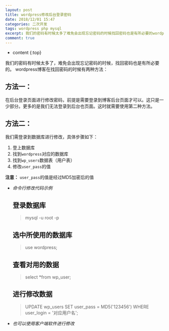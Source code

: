 ```yaml
---
layout: post
title: wordpress修改后台登录密码
date: 2018/12/01 15:47
categories: 二次开发
tags: wordpress php mysql
excerpt: 我们的密码有时候太多了难免会出现忘记密码的时候找回密码也是有所必要的wordpress博客在找回密码的时候有两种方法h2方法一h2在后台登录页面进行修改密码前提是需要登录到博客后台页面才可以这只是一少部分更多的是我们无法登录到后台也页面这时就需要使用第二种方法h2方法二h2我们需登录到数据库进行修改具体步骤如下olli登上数据库lili找到codewordpresscode对应的数据库lili找到
comment: true
---
```


* content
{:top}

我们的密码有时候太多了，难免会出现忘记密码的时候，找回密码也是有所必要的。 wordpress博客在找回密码的时候有两种方法：

## 方法一：

在后台登录页面进行修改密码，前提是需要登录到博客后台页面才可以。这只是一少部分。更多的是我们无法登录到后台也页面。这时就需要使用第二种方法。

## 方法二：

我们需登录到数据库进行修改，具体步骤如下：

  1. 登上数据库
  2. 找到`wordpress`对应的数据库
  3. 找到`wp_users`数据表（用户表）
  4. 修改`user_pass`的值

**注意：** `user_pass`的值是经过MD5加密后的值

  * _命令行修改代码示例_

    
    
    ## 登录数据库
    >mysql -u root -p
    ## 选中所使用的数据库
    >use wordpress;
    ## 查看对用的数据
    >select *from wp_user;
    ## 进行修改数据
    >UPDATE wp_users SET user_pass = MD5('123456') WHERE user_login = '对应用户名';
    

  * _也可以使用客户端软件进行修改_


    